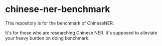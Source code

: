 # chinese-ner-benchmark

This repository is for the benchmark of ChineseNER.

It's for those who are researching Chinese NER.
It's supposed to alleviate your  heavy burden on doing benchmark.
